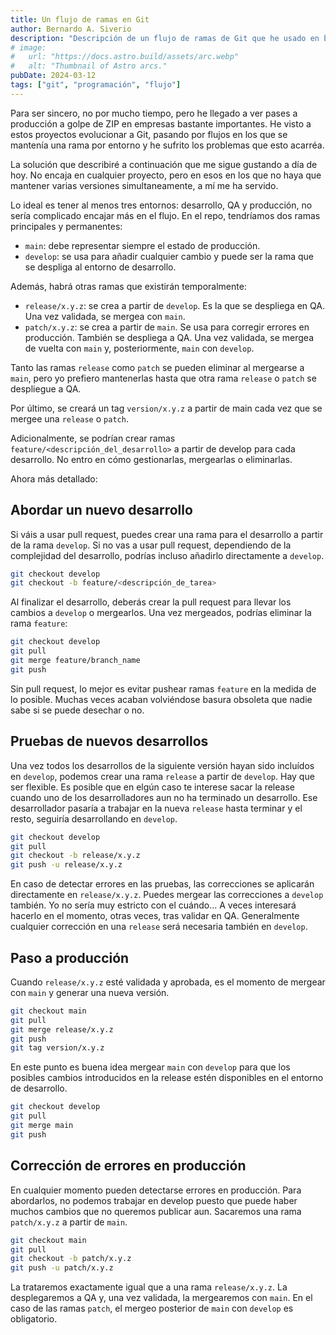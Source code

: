 ```yaml
---
title: Un flujo de ramas en Git
author: Bernardo A. Siverio
description: "Descripción de un flujo de ramas de Git que he usado en bastantes proyectos."
# image:
#   url: "https://docs.astro.build/assets/arc.webp"
#   alt: "Thumbnail of Astro arcs."
pubDate: 2024-03-12
tags: ["git", "programación", "flujo"]
---
```


Para ser sincero, no por mucho tiempo, pero he llegado a ver pases a producción a golpe de ZIP en empresas bastante importantes. He visto a estos proyectos evolucionar a Git, pasando por flujos en los que se mantenía una rama por entorno y he sufrito los problemas que esto acarréa.

La solución que describiré a continuación que me sigue gustando a día de hoy. No encaja en cualquier proyecto, pero en esos en los que no haya que mantener varias versiones simultaneamente, a mí me ha servido.

Lo ideal es tener al menos tres entornos: desarrollo, QA y producción, no sería complicado encajar más en el flujo.
En el repo, tendríamos dos ramas principales y permanentes:
- `main`: debe representar siempre el estado de producción.
- `develop`: se usa para añadir cualquier cambio y puede ser la rama que se despliga al entorno de desarrollo.

Además, habrá otras ramas que existirán temporalmente:
- `release/x.y.z`: se crea a partir de `develop`. Es la que se despliega en QA. Una vez validada, se mergea con `main`.
- `patch/x.y.z`: se crea a partir de `main`. Se usa para corregir errores en producción. También se despliega a QA. Una vez validada, se mergea de vuelta con `main` y, posteriormente, `main` con `develop`.

Tanto las ramas `release` como `patch` se pueden eliminar al mergearse a `main`, pero yo prefiero mantenerlas hasta que otra rama `release` o `patch` se despliegue a QA.

Por último, se creará un tag `version/x.y.z` a partir de main cada vez que se mergee una `release` o `patch`.

Adicionalmente, se podrían crear ramas `feature/<descripción_del_desarrollo>` a partir de develop para cada desarrollo. No entro en cómo gestionarlas, mergearlas o eliminarlas.

Ahora más detallado:

## Abordar un nuevo desarrollo

Si váis a usar pull request, puedes crear una rama para el desarrollo a partir de la rama `develop`. Si no vas a usar pull request, dependiendo de la complejidad del desarrollo, podrías incluso añadirlo directamente a `develop`.

```bash
git checkout develop
git checkout -b feature/<descripción_de_tarea>
```

Al finalizar el desarrollo, deberás crear la pull request para llevar los cambios a `develop` o mergearlos. Una vez mergeados, podrías eliminar la rama `feature`:

```bash
git checkout develop
git pull
git merge feature/branch_name
git push
```

Sin pull request, lo mejor es evitar pushear ramas `feature` en la medida de lo posible. Muchas veces acaban volviéndose basura obsoleta que nadie sabe si se puede desechar o no.

## Pruebas de nuevos desarrollos

Una vez todos los desarrollos de la siguiente versión hayan sido incluídos en `develop`, podemos crear una rama `release` a partir de `develop`. Hay que ser flexible. Es posible que en elgún caso te interese sacar la release cuando uno de los desarrolladores aun no ha terminado un desarrollo. Ese desarrollador pasaría a trabajar en la nueva `release` hasta terminar y el resto, seguiría desarrollando en `develop`.

```bash
git checkout develop
git pull
git checkout -b release/x.y.z
git push -u release/x.y.z
```

En caso de detectar errores en las pruebas, las correcciones se aplicarán directamente en `release/x.y.z`. Puedes mergear las correcciones a `develop` también. Yo no sería muy estricto con el cuándo... A veces interesará hacerlo en el momento, otras veces, tras validar en QA. Generalmente cualquier corrección en una `release` será necesaria también en `develop`.

## Paso a producción

Cuando `release/x.y.z` esté validada y aprobada, es el momento de mergear con `main` y generar una nueva versión.

```bash
git checkout main
git pull
git merge release/x.y.z
git push
git tag version/x.y.z
```

En este punto es buena idea mergear `main` con `develop` para que los posibles cambios introducidos en la release estén disponibles en el entorno de desarrollo.

```bash
git checkout develop
git pull
git merge main
git push
```

## Corrección de errores en producción

En cualquier momento pueden detectarse errores en producción. Para abordarlos, no podemos trabajar en develop puesto que puede haber muchos cambios que no queremos publicar aun. Sacaremos una rama `patch/x.y.z` a partir de `main`.

```bash
git checkout main
git pull
git checkout -b patch/x.y.z
git push -u patch/x.y.z
```

La trataremos exactamente igual que a una rama `release/x.y.z`. La desplegaremos a QA y, una vez validada, la mergearemos con `main`. En el caso de las ramas `patch`, el mergeo posterior de `main` con `develop` es obligatorio.
